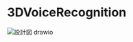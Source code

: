 # 3DVoiceRecognition

![設計図 drawio](https://user-images.githubusercontent.com/68012132/195770427-bd34ddce-1def-44e0-96a5-d3dd71649d52.png)
